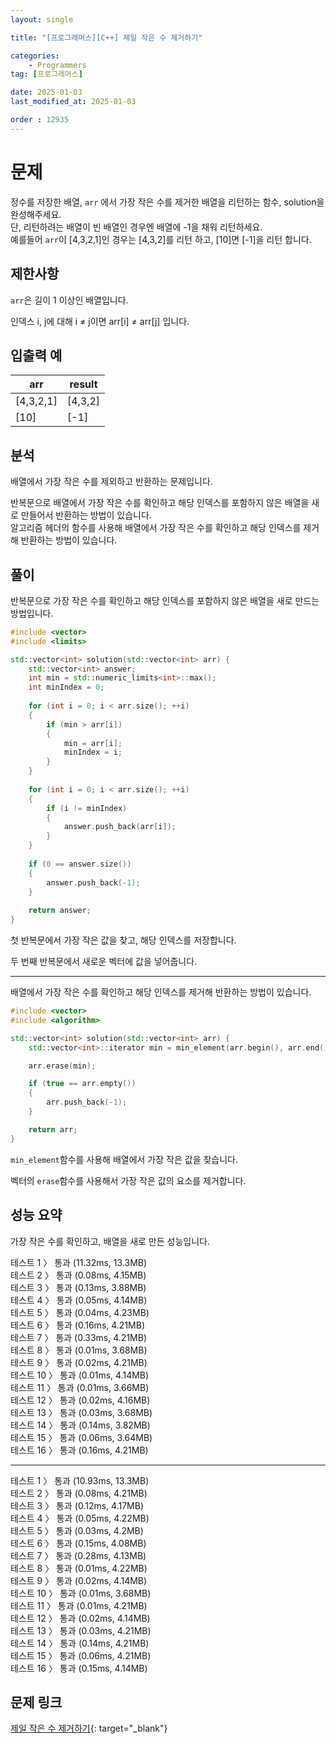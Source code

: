 ```yaml
---
layout: single

title: "[프로그래머스][C++] 제일 작은 수 제거하기"

categories:
    - Programmers
tag: [프로그래머스]

date: 2025-01-03
last_modified_at: 2025-01-03

order : 12935
---
```


# 문제

정수를 저장한 배열, `arr` 에서 가장 작은 수를 제거한 배열을 리턴하는 함수, solution을 완성해주세요.  
단, 리턴하려는 배열이 빈 배열인 경우엔 배열에 -1을 채워 리턴하세요.  
예를들어 `arr`이 [4,3,2,1]인 경우는 [4,3,2]를 리턴 하고, [10]면 [-1]을 리턴 합니다.

## 제한사항

`arr`은 길이 1 이상인 배열입니다.

인덱스 i, j에 대해 i ≠ j이면 arr[i] ≠ arr[j] 입니다.

## 입출력 예

|arr|result|
|---|---|
|[4,3,2,1]|[4,3,2]|
|[10]|[-1]|

## 분석

배열에서 가장 작은 수를 제외하고 반환하는 문제입니다.

반복문으로 배열에서 가장 작은 수를 확인하고 해당 인덱스를 포함하지 않은 배열을 새로 만들어서 반환하는 방법이 있습니다.  
알고리즘 헤더의 함수를 사용해 배열에서 가장 작은 수를 확인하고 해당 인덱스를 제거해 반환하는 방법이 있습니다.

## 풀이

반복문으로 가장 작은 수를 확인하고 해당 인덱스를 포함하지 않은 배열을 새로 만드는 방법입니다.

```cpp
#include <vector>
#include <limits>

std::vector<int> solution(std::vector<int> arr) {
    std::vector<int> answer;
    int min = std::numeric_limits<int>::max();
    int minIndex = 0;
    
    for (int i = 0; i < arr.size(); ++i)
    {
        if (min > arr[i])
        {
            min = arr[i];
            minIndex = i;
        }
    }
    
    for (int i = 0; i < arr.size(); ++i)
    {
        if (i != minIndex)
        {
            answer.push_back(arr[i]);
        }
    }
    
    if (0 == answer.size())
    {
        answer.push_back(-1);
    }
    
    return answer;
}
```

첫 반복문에서 가장 작은 값을 찾고, 해당 인덱스를 저장합니다.

두 번째 반복문에서 새로운 벡터에 값을 넣어줍니다.

---

배열에서 가장 작은 수를 확인하고 해당 인덱스를 제거해 반환하는 방법이 있습니다.

```cpp
#include <vector>
#include <algorithm>

std::vector<int> solution(std::vector<int> arr) {
    std::vector<int>::iterator min = min_element(arr.begin(), arr.end());

    arr.erase(min);

    if (true == arr.empty())
    {
        arr.push_back(-1);
    }

    return arr;
}
```

`min_element`함수를 사용해 배열에서 가장 작은 값을 찾습니다.

벡터의 `erase`함수를 사용해서 가장 작은 값의 요소를 제거합니다.

## 성능 요약

가장 작은 수를 확인하고, 배열을 새로 만든 성능입니다.

테스트 1 〉	통과 (11.32ms, 13.3MB)  
테스트 2 〉	통과 (0.08ms, 4.15MB)  
테스트 3 〉	통과 (0.13ms, 3.88MB)  
테스트 4 〉	통과 (0.05ms, 4.14MB)  
테스트 5 〉	통과 (0.04ms, 4.23MB)  
테스트 6 〉	통과 (0.16ms, 4.21MB)  
테스트 7 〉	통과 (0.33ms, 4.21MB)  
테스트 8 〉	통과 (0.01ms, 3.68MB)  
테스트 9 〉	통과 (0.02ms, 4.21MB)  
테스트 10 〉 통과 (0.01ms, 4.14MB)  
테스트 11 〉 통과 (0.01ms, 3.66MB)  
테스트 12 〉 통과 (0.02ms, 4.16MB)  
테스트 13 〉 통과 (0.03ms, 3.68MB)  
테스트 14 〉 통과 (0.14ms, 3.82MB)  
테스트 15 〉 통과 (0.06ms, 3.64MB)  
테스트 16 〉 통과 (0.16ms, 4.21MB)

---

테스트 1 〉	통과 (10.93ms, 13.3MB)  
테스트 2 〉	통과 (0.08ms, 4.21MB)  
테스트 3 〉	통과 (0.12ms, 4.17MB)  
테스트 4 〉	통과 (0.05ms, 4.22MB)  
테스트 5 〉	통과 (0.03ms, 4.2MB)  
테스트 6 〉	통과 (0.15ms, 4.08MB)  
테스트 7 〉	통과 (0.28ms, 4.13MB)  
테스트 8 〉	통과 (0.01ms, 4.22MB)  
테스트 9 〉	통과 (0.02ms, 4.14MB)  
테스트 10 〉 통과 (0.01ms, 3.68MB)  
테스트 11 〉 통과 (0.01ms, 4.21MB)  
테스트 12 〉 통과 (0.02ms, 4.14MB)  
테스트 13 〉 통과 (0.03ms, 4.21MB)  
테스트 14 〉 통과 (0.14ms, 4.21MB)  
테스트 15 〉 통과 (0.06ms, 4.21MB)  
테스트 16 〉 통과 (0.15ms, 4.14MB)


## 문제 링크

[제일 작은 수 제거하기](https://school.programmers.co.kr/learn/courses/30/lessons/12935){: target="_blank"}